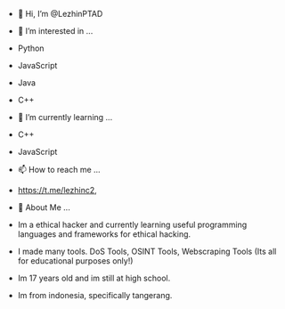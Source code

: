 - 👋 Hi, I’m @LezhinPTAD
- 👀 I’m interested in ...
- Python
- JavaScript
- Java
- C++

- 🌱 I’m currently learning ...
- C++
- JavaScript

- 📫 How to reach me ...
- https://t.me/lezhinc2,

- 💫 About Me ...
- Im a ethical hacker and currently learning useful programming languages and frameworks for ethical hacking.
- I made many tools. DoS Tools, OSINT Tools, Webscraping Tools (Its all for educational purposes only!)
- Im 17 years old and im still at high school.
- Im from indonesia, specifically tangerang.

<!---
LezhinPTAD/LezhinPTAD is a ✨ special ✨ repository because its `README.md` (this file) appears on your GitHub profile.
You can click the Preview link to take a look at your changes.
--->
